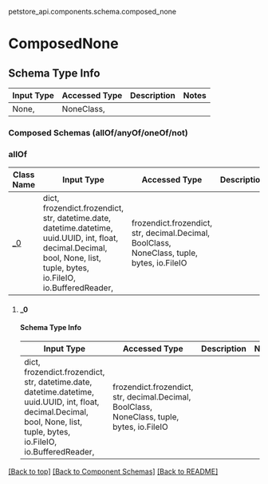 <a name="top"></a>
petstore_api.components.schema.composed_none
# ComposedNone

## Schema Type Info
Input Type | Accessed Type | Description | Notes
------------ | ------------- | ------------- | -------------
None,  | NoneClass,  |  |

### Composed Schemas (allOf/anyOf/oneOf/not)
### allOf
Class Name | Input Type | Accessed Type | Description | Notes
------------- | ------------- | ------------- | ------------- | -------------
[_0](#_0) | dict, frozendict.frozendict, str, datetime.date, datetime.datetime, uuid.UUID, int, float, decimal.Decimal, bool, None, list, tuple, bytes, io.FileIO, io.BufferedReader,  | frozendict.frozendict, str, decimal.Decimal, BoolClass, NoneClass, tuple, bytes, io.FileIO |  |

1. #### _0
   
   #### Schema Type Info
   Input Type | Accessed Type | Description | Notes
   ------------ | ------------- | ------------- | -------------
   dict, frozendict.frozendict, str, datetime.date, datetime.datetime, uuid.UUID, int, float, decimal.Decimal, bool, None, list, tuple, bytes, io.FileIO, io.BufferedReader,  | frozendict.frozendict, str, decimal.Decimal, BoolClass, NoneClass, tuple, bytes, io.FileIO |  |

[[Back to top]](#top) [[Back to Component Schemas]](../../../README.md#Component-Schemas) [[Back to README]](../../../README.md)

